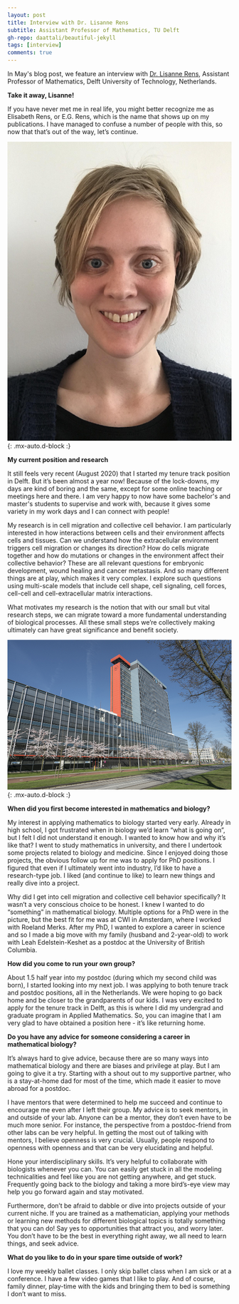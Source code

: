 ```yaml
---
layout: post
title: Interview with Dr. Lisanne Rens
subtitle: Assistant Professor of Mathematics, TU Delft
gh-repo: daattali/beautiful-jekyll
tags: [interview]
comments: true
---
```


In May's blog post, we feature an interview with [Dr. Lisanne Rens](https://www.tudelft.nl/en/eemcs/the-faculty/departments/applied-mathematics/mathematical-physics/people/rens-eg), Assistant Professor of Mathematics, Delft University of Technology, Netherlands.

**Take it away, Lisanne!**

If you have never met me in real life, you might better recognize me as Elisabeth Rens, or E.G. Rens, which is the name that shows up on my publications. I have managed to confuse a number of people with this, so now that that’s out of the way, let’s continue.

![Lisanne Rens](/uploads/rens_blog/Lisanne.jpg){: .mx-auto.d-block :}

**My current position and research**

It still feels very recent (August 2020) that I started my tenure track position in Delft. But it’s been almost a year now! Because of the lock-downs, my days are kind of boring and the same, except for some online teaching or meetings here and there. I am very happy to now have some bachelor's and master's students to supervise and work with, because it gives some variety in my work days and I can connect with people!

My research is in cell migration and collective cell behavior. I am particularly interested in how interactions between cells and their environment affects cells and tissues. Can we understand how the extracellular environment triggers cell migration or changes its direction? How do cells migrate together and how do mutations or changes in the environment affect their collective behavior? These are all relevant questions for embryonic development, wound healing and cancer metastasis. And so many different things are at play, which makes it very complex. I explore such questions using multi-scale models that include cell shape, cell signaling, cell forces, cell-cell and cell-extracellular matrix interactions.

What motivates my research is the notion that with our small but vital research steps, we can migrate toward a more fundamental understanding of biological processes. All these small steps we’re collectively making ultimately can have great significance and benefit society.

![Electrical Engineering, Mathematics and Computer Science (EEMCS) building at TU Delft](/uploads/rens_blog/eemcs.jpg){: .mx-auto.d-block :}

**When did you first become interested in mathematics and biology?**

My interest in applying mathematics to biology started very early. Already in high school, I got frustrated when in biology we’d learn “what is going on”, but I felt I did not understand it enough. I wanted to know how and why it’s like that? I went to study mathematics in university, and there I undertook some projects related to biology and medicine. Since I enjoyed doing those projects, the obvious follow up for me was to apply for PhD positions. I figured that even if I ultimately went into industry, I’d like to have a research-type job. I liked (and continue to like) to learn new things and really dive into a project.

Why did I get into cell migration and collective cell behavior specifically? It wasn’t a very conscious choice to be honest. I knew I wanted to do “something” in mathematical biology. Multiple options for a PhD were in the picture, but the best fit for me was at CWI in Amsterdam, where I worked with Roeland Merks. After my PhD, I wanted to explore a career in science and so I made a big move with my family (husband and 2-year-old) to work with Leah Edelstein-Keshet as a postdoc at the University of British Columbia.

**How did you come to run your own group?**

About 1.5 half year into my postdoc (during which my second child was born), I started looking into my next job. I was applying to both tenure track and postdoc positions, all in the Netherlands. We were hoping to go back home and be closer to the grandparents of our kids. I was very excited to apply for the tenure track in Delft, as this is where I did my undergrad and graduate program in Applied Mathematics. So, you can imagine that I am very glad to have obtained a position here - it’s like returning home.

**Do you have any advice for someone considering a career in mathematical biology?**

It’s always hard to give advice, because there are so many ways into mathematical biology and there are biases and privilege at play. But I am going to give it a try. Starting with a shout out to my supportive partner, who is a stay-at-home dad for most of the time, which made it easier to move abroad for a postdoc.

I have mentors that were determined to help me succeed and continue to encourage me even after I left their group. My advice is to seek mentors, in and outside of your lab. Anyone can be a mentor, they don’t even have to be much more senior. For instance, the perspective from a postdoc-friend from other labs can be very helpful. In getting the most out of talking with mentors, I believe openness is very crucial. Usually, people respond to openness with openness and that can be very elucidating and helpful.

Hone your interdisciplinary skills. It’s very helpful to collaborate with biologists whenever you can. You can easily get stuck in all the modeling technicalities and feel like you are not getting anywhere, and get stuck. Frequently going back to the biology and taking a more bird’s-eye view may help you go forward again and stay motivated.

Furthermore, don’t be afraid to dabble or dive into projects outside of your current niche. If you are trained as a mathematician, applying your methods or learning new methods for different biological topics is totally something that you can do! Say yes to opportunities that attract you, and worry later. You don’t have to be the best in everything right away, we all need to learn things, and seek advice.

**What do you like to do in your spare time outside of work?**

I love my weekly ballet classes. I only skip ballet class when I am sick or at a conference. I have a few video games that I like to play. And of course, family dinner, play-time with the kids and bringing them to bed is something I don’t want to miss.
